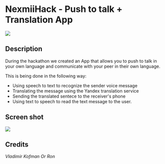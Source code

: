 # NexmiiHack - Push to talk + Translation App


![](http://i.imgur.com/IB76KEB.png)

## Description

During the hackathon we created an App that allows you to push to talk in your own language and communicate with your peer in their own language.

This is being done in the following way:

- Using speech to text to recognize the sender voice message
- Translating the message using the Yandex translation service
- Sending the translated sentece to the receiver's phone
- Using text to speech to read the text message to the user.

## Screen shot

![](http://i.imgur.com/wEDaZUl.png)

## Credits

*Vladimir Kofman*
*Or Ron*
